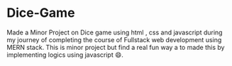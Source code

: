 # Dice-Game

Made a Minor Project on Dice game using html , css and javascript during my journey of completing the course of Fullstack web development using MERN stack.
This is minor project but find a real fun way a to made this by implementing logics using javascript 😄.
